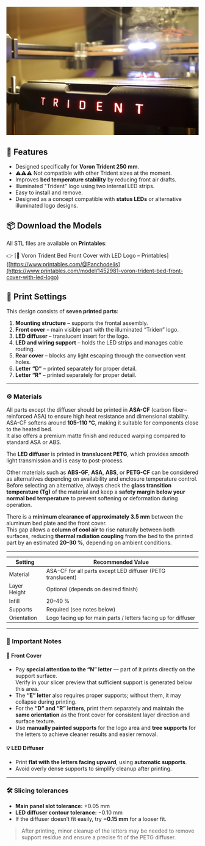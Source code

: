 ![Voron Trident Bed Front Cover](Images/0.0-VT_bed_front_cover_final.jpeg)

## 🧠 Features
- Designed specifically for **Voron Trident 250 mm**.
- ⚠️⚠️⚠️ Not compatible with other Trident sizes at the moment.
- Improves **bed temperature stability** by reducing front air drafts.
- Illuminated "Trident" logo using two internal LED strips.
- Easy to install and remove.
- Designed as a concept compatible with **status LEDs** or alternative illuminated logo designs.

## 📦 Download the Models

All STL files are available on **Printables**:

👉 [🔗 Voron Trident Bed Front Cover with LED Logo – Printables]([https://www.printables.com/@Panchodelis](https://www.printables.com/model/1452981-voron-trident-bed-front-cover-with-led-logo)

## 🧩 Print Settings

This design consists of **seven printed parts**:

1. **Mounting structure** – supports the frontal assembly.  
2. **Front cover** – main visible part with the illuminated “Triden” logo.  
3. **LED diffuser** – translucent insert for the logo.  
4. **LED and wiring support** – holds the LED strips and manages cable routing.  
5. **Rear cover** – blocks any light escaping through the convection vent holes.  
6. **Letter “D”** – printed separately for proper detail.  
7. **Letter “R”** – printed separately for proper detail.

---

### ⚙️ Materials

All parts except the diffuser should be printed in **ASA-CF** (carbon fiber–reinforced ASA) to ensure high heat resistance and dimensional stability.  
ASA-CF softens around **105–110 °C**, making it suitable for components close to the heated bed.  
It also offers a premium matte finish and reduced warping compared to standard ASA or ABS.

The **LED diffuser** is printed in **translucent PETG**, which provides smooth light transmission and is easy to post-process.

Other materials such as **ABS-GF**, **ASA**, **ABS**, or **PETG-CF** can be considered as alternatives depending on availability and enclosure temperature control.  
Before selecting an alternative, always check the **glass transition temperature (Tg)** of the material and keep a **safety margin below your normal bed temperature** to prevent softening or deformation during operation.

There is a **minimum clearance of approximately 3.5 mm** between the aluminum bed plate and the front cover.  
This gap allows a **column of cool air** to rise naturally between both surfaces, reducing **thermal radiation coupling** from the bed to the printed part by an estimated **20–30 %**, depending on ambient conditions.

---

| Setting | Recommended Value |
|----------|-------------------|
| Material | ASA-CF for all parts except LED diffuser (PETG translucent) |
| Layer Height | Optional (depends on desired finish) |
| Infill | 20–40 % |
| Supports | Required (see notes below) |
| Orientation | Logo facing up for main parts / letters facing up for diffuser |

---

### 🧠 Important Notes

#### 🧱 Front Cover
- Pay **special attention to the “N” letter** — part of it prints directly on the support surface.  
  Verify in your slicer preview that sufficient support is generated below this area.  
- The **“E” letter** also requires proper supports; without them, it may collapse during printing.  
- For the **“D” and “R” letters**, print them separately and maintain the **same orientation** as the front cover for consistent layer direction and surface texture.  
- Use **manually painted supports** for the logo area and **tree supports** for the letters to achieve cleaner results and easier removal.

#### 💡 LED Diffuser
- Print **flat with the letters facing upward**, using **automatic supports**.  
- Avoid overly dense supports to simplify cleanup after printing.

---

### 🛠️ Slicing tolerances

- **Main panel slot tolerance:** +0.05 mm  
- **LED diffuser contour tolerance:** −0.10 mm  
- If the diffuser doesn’t fit easily, try **−0.15 mm** for a looser fit.

> After printing, minor cleanup of the letters may be needed to remove support residue and ensure a precise fit of the PETG diffuser.

